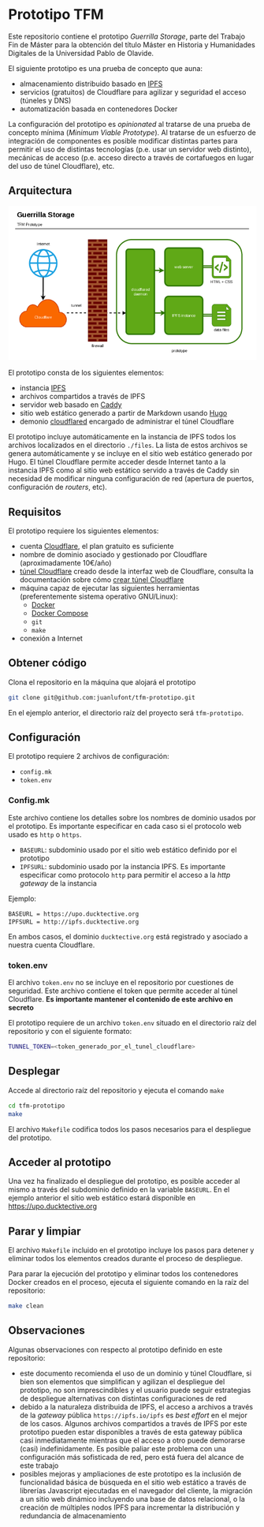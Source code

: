 # Prototipo TFM

Este repositorio contiene el prototipo _Guerrilla Storage_, parte del
Trabajo Fin de Máster para la obtención del título Máster en Historia y
Humanidades Digitales de la Universidad Pablo de Olavide.

El siguiente prototipo es una prueba de concepto que auna:

- almacenamiento distribuido basado en [IPFS](https://ipfs.io)
- servicios (gratuitos) de Cloudflare para agilizar y seguridad el acceso
  (túneles y DNS)
- automatización basada en contenedores Docker

La configuración del prototipo es _opinionated_ al tratarse de una prueba
de concepto mínima (_Minimum Viable Prototype_). Al tratarse de un esfuerzo de
integración de componentes es posible modificar distintas partes para permitir
el uso de distintas tecnologías (p.e. usar un servidor web distinto), mecánicas
de acceso (p.e. acceso directo a través de cortafuegos en lugar del uso de
túnel Cloudflare), etc.

## Arquitectura

![arquitectura prototipo](./files/prototipo.png)

El prototipo consta de los siguientes elementos:

- instancia [IPFS](https://ipfs.io)
- archivos compartidos a través de IPFS
- servidor web basado en [Caddy](https://caddyserver.com)
- sitio web estático generado a partir de Markdown usando
[Hugo](https://gohugo.io)
- demonio [cloudflared](https://github.com/cloudflare/cloudflared) encargado de
administrar el túnel Cloudflare

El prototipo incluye automáticamente en la instancia de IPFS todos los archivos
localizados en el directorio `./files`. La lista de estos archivos se genera
automáticamente y se incluye en el sitio web estático generado por Hugo. El
túnel Cloudflare permite acceder desde Internet tanto a la instancia IPFS como
al sitio web estático servido a través de Caddy sin necesidad de modificar
ninguna configuración de red (apertura de puertos, configuración de _routers_,
etc).

## Requisitos

El prototipo requiere los siguientes elementos:

- cuenta [Cloudflare](https://www.cloudflare.com/), el plan gratuito es
  suficiente
- nombre de dominio asociado y gestionado por Cloudflare (aproximadamente
  10€/año)
- [túnel Cloudflare](https://www.cloudflare.com/products/tunnel/) creado desde
  la interfaz web de Cloudflare, consulta la documentación sobre cómo [crear
  túnel
  Cloudflare](https://developers.cloudflare.com/cloudflare-one/connections/connect-networks/get-started/create-remote-tunnel/)
- máquina capaz de ejecutar las siguientes herramientas (preferentemente
  sistema operativo GNU/Linux):
  - [Docker](https://www.docker.com/)
  - [Docker Compose](https://docs.docker.com/compose/)
  - `git`
  - `make`
- conexión a Internet

## Obtener código

Clona el repositorio en la máquina que alojará el prototipo

```sh
git clone git@github.com:juanlufont/tfm-prototipo.git
```

En el ejemplo anterior, el directorio raíz del proyecto será `tfm-prototipo`.

## Configuración

El prototipo requiere 2 archivos de configuración:

- `config.mk`
- `token.env`

### Config.mk

Este archivo contiene los detalles sobre los nombres de dominio usados por
el prototipo. Es importante especificar en cada caso si el protocolo web usado
es `http` o `https`.

- `BASEURL`: subdominio usado por el sitio web estático definido por el
  prototipo
- `IPFSURL`: subdominio usado por la instancia IPFS. Es importante especificar
  como protocolo `http` para permitir el acceso a la _http gateway_ de la
  instancia

Ejemplo:

```config
BASEURL = https://upo.ducktective.org
IPFSURL = http://ipfs.ducktective.org
```

En ambos casos, el dominio `ducktective.org` está registrado y asociado a
nuestra cuenta Cloudflare.

### token.env

El archivo `token.env` no se incluye en el repositorio por cuestiones de
seguridad. Este archivo contiene el token que permite acceder al túnel
Cloudflare. **Es importante mantener el contenido de este archivo en secreto**

El prototipo requiere de un archivo `token.env` situado en el directorio raíz
del repositorio y con el siguiente formato:

```bash
TUNNEL_TOKEN=<token_generado_por_el_tunel_cloudflare>
```

## Desplegar

Accede al directorio raíz del repositorio y ejecuta el comando `make`

```bash
cd tfm-prototipo
make
```

El archivo `Makefile` codifica todos los pasos necesarios para el despliegue
del prototipo.

## Acceder al prototipo

Una vez ha finalizado el despliegue del prototipo, es posible acceder al mismo
a través del subdominio definido en la variable `BASEURL`. En el ejemplo
anterior el sitio web estático estará disponible en <https://upo.ducktective.org>

## Parar y limpiar

El archivo `Makefile` incluido en el prototipo incluye los pasos para detener
y eliminar todos los elementos creados durante el proceso de despliegue.

Para parar la ejecución del prototipo y eliminar todos los contenedores Docker
creados en el proceso, ejecuta el siguiente comando en la raíz del repositorio:

```sh
make clean
```

## Observaciones

Algunas observaciones con respecto al prototipo definido en este repositorio:

- este documento recomienda el uso de un dominio y túnel Cloudflare, si bien
  son elementos que simplifican y agilizan el despliegue del prototipo, no son
  imprescindibles y el usuario puede seguir estrategias de despliegue
  alternativas con distintas configuraciones de red
- debido a la naturaleza distribuida de IPFS, el acceso a archivos a través de
  la _gateway_ pública `https://ipfs.io/ipfs` es _best effort_ en el mejor de los
  casos. Algunos archivos compartidos a través de IPFS por este prototipo pueden
  estar disponibles a través de esta gateway pública casi inmediatamente mientras
  que el acceso a otro puede demorarse (casi) indefinidamente. Es posible paliar
  este problema con una configuración más sofisticada de red, pero está fuera del
  alcance de este trabajo
- posibles mejoras y ampliaciones de este prototipo es la inclusión de
  funcionalidad básica de búsqueda en el sitio web estático a través de librerías
  Javascript ejecutadas en el navegador del cliente, la migración a un sitio web
  dinámico incluyendo una base de datos relacional, o la creación de múltiples
  nodos IPFS para incrementar la distribución y redundancia de almacenamiento
